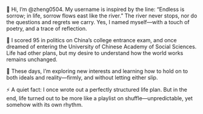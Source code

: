 👋 Hi, I’m @zheng0504. My username is inspired by the line:
“Endless is sorrow; in life, sorrow flows east like the river.”
The river never stops, nor do the questions and regrets we carry. Yes, I named myself—with a touch of poetry, and a trace of reflection.

👀 I scored 95 in politics on China’s college entrance exam, and once dreamed of entering the University of Chinese Academy of Social Sciences. Life had other plans, but my desire to understand how the world works remains unchanged.

🌱 These days, I’m exploring new interests and learning how to hold on to both ideals and reality—firmly, and without letting either slip.

⚡ A quiet fact: I once wrote out a perfectly structured life plan. But in the end, life turned out to be more like a playlist on shuffle—unpredictable, yet somehow with its own rhythm.

